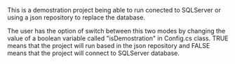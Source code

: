 This is a demostration project being able to run conected to SQLServer or using a json repository to replace the database.

The user has the option of switch between this two modes by changing the value of a boolean variable called "isDemostration" in Config.cs class. 
TRUE means that the project will run based in the json repository and FALSE means that the project will connect to SQLServer database.
